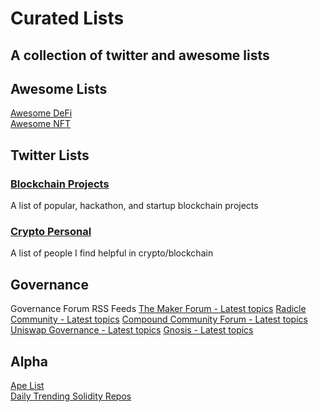 # Curated Lists

## A collection of twitter and awesome lists

## Awesome Lists
[Awesome DeFi](https://github.com/Lucas-Kohorst/awesome-defi)   
[Awesome NFT](https://github.com/Lucas-Kohorst/awesome-nft)

## Twitter Lists

### [Blockchain Projects](https://twitter.com/i/lists/1317835021076529153?s=20)

A list of popular, hackathon, and startup blockchain projects

### [Crypto Personal](https://twitter.com/i/lists/1310246472512921609?s=20)

A list of people I find helpful in crypto/blockchain

## Governance

Governance Forum RSS Feeds
[The Maker Forum - Latest topics](https://forum.makerdao.com/latest.rss)
[Radicle Community - Latest topics](https://radicle.community/latest.rss)
[Compound Community Forum - Latest topics](https://www.comp.xyz/latest.rss)
[Uniswap Governance - Latest topics](https://gov.uniswap.org/latest.rss)
[Gnosis - Latest topics](https://forum.gnosis.io/latest.rss)

## Alpha
[Ape List](https://github.com/Lucas-Kohorst/ape-lists)     
[Daily Trending Solidity Repos](https://github.com/vitalets/github-trending-repos/issues/151)
